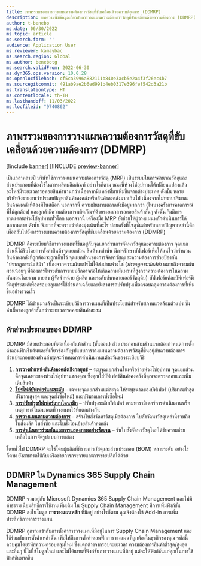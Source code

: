 ```yaml
---
title: ภาพรรวมของการวางแผนความต้องการวัสดุที่ขับเคลื่อนด้วยความต้องการ (DDMRP)
description: บทความนี้มีข้อมูลเกี่ยวกับการวางแผนความต้องการวัสดุที่ขับเคลื่อนด้วยความต้องการ (DDMRP) ซึ่งเป็นวิธีการวางแผนที่ขึ้นอยู่กับความต้องการและการจัดหาวัสดุ
author: t-benebo
ms.date: 06/30/2022
ms.topic: article
ms.search.form: ''
audience: Application User
ms.reviewer: kamaybac
ms.search.region: Global
ms.author: benebotg
ms.search.validFrom: 2022-06-30
ms.dyn365.ops.version: 10.0.28
ms.openlocfilehash: cf5ca3996a882111b840e3acb5e2a4f3f26ec4b7
ms.sourcegitcommit: 491ab9ae2b6ed991b4eb0317e396fef542d3a21b
ms.translationtype: HT
ms.contentlocale: th-TH
ms.lasthandoff: 11/03/2022
ms.locfileid: "9740862"
---
```

# <a name="demand-driven-material-requirements-planning-ddmrp-overview"></a>ภาพรรวมของการวางแผนความต้องการวัสดุที่ขับเคลื่อนด้วยความต้องการ (DDMRP)

[!include [banner](../../includes/banner.md)]
[!INCLUDE [preview-banner](../../includes/preview-banner.md)]
<!-- KFM: Preview until further notice -->

เป็นเวลาหลายปี บริษัทใช้การวางแผนความต้องการวัสดุ (MRP) เป็นระบบในการคํานวณวัสดุและส่วนประกอบที่ต้องใช้ในการผลิตผลิตภัณฑ์ อย่างไรก็ตาม ขณะนี้ห่วงโซ่อุปทานได้เปลี่ยนแปลงแล้ว อะไหล่มีระยะเวลารอคอยสินค้านานกว่าเนื่องจากมีแหล่งที่มาเพิ่มขึ้นจากต่างประเทศ ดังนั้น หลายบริษัทจึงรายงานว่าประสบปัญหาสินค้าคงคลังหรือสินค้าคงคลังมากเกินไป เนื่องจากไม่ทราบปริมาณสินค้าคงคลังที่ต้องมีในสต็อก นอกจากนี้ ความผันผวนตลาดยังมีอยู่มากกว่า (ในบางครั้งการคาดการณ์ที่ไม่ถูกต้อง) และลูกค้ามีความต้องการผลิตภัณฑ์ด้วยระยะเวลารอคอยสินค้าสั้นๆ ดังนั้น จึงมีการขาดแคลนห่วงโซ่อุปทานทั่วโลก นอกจากนี้ เครื่องมือ MRP ยังช่วยให้ผู้วางแผนหลักดำเนินการได้หลากหลาย ดังนั้น จึงยากที่จะทราบว่าต้องมุ่งเน้นที่อะไร บ่อยครั้งที่โซลูชันสำหรับหลายปัญหาเหล่านี้คือ เพื่อสลับไปยังการวางแผนความต้องการวัสดุที่ขับเคลื่อนด้วยความต้องการ (DDMRP)

DDMRP คือระเบียบวิธีการวางแผนที่ขึ้นอยู่กับจุดแยกส่วนการจัดหาวัสดุและความต้องการ จุดแยกส่วนนี้ได้รับโดยการตั้งค่าสินค้าจุดแยกส่วน สินค้าเหล่านั้น มีการรักษาบัฟเฟอร์เพื่อให้แน่ใจว่าจํานวนสินค้าคงคลังที่ถูกต้องจะถูกเก็บไว้ จุดแยกส่วนของการจัดหาวัสดุและความต้องการช่วยป้องกัน "ปรากฏการณ์แส้ม้า" เนื่องจากความผันแปรไม่ได้ส่งผ่านห่วงโซ่ (*ปรากฏการณ์แส้ม้า* หมายถึงความผันผวนน้อยๆ ที่ต้องการในระดับการขายปลีกอาจก่อให้เกิดความผันผวนที่สูงกว่าความต้องการในความผันผวนโดยรวม ขายส่ง ผู้จัดจําหน่าย ผู้ผลิต และระดับซัพพลายเออร์วัตถุดิบ) บัฟเฟอร์แต่ละบัฟเฟอร์มีวัตถุประสงค์เพื่อครอบคลุมการใช้ส่วนค่าเฉลี่ยและยังสามารถปรับปรุงเพื่อครอบคลุมความต้องการที่เพิ่มขึ้นอย่างรวดเร็ว

DDMRP ได้ผ่านมาแล้วเป็นระเบียบวิธีการวางแผนที่เป็นประโยชน์สำหรับสภาพแวดล้อมตัวแปร ซึ่งค่าเผื่อของลูกค้าสั้นกว่าระยะเวลารอคอยสินค้าสะสม

## <a name="the-five-components-of-ddmrp"></a>ห้าส่วนประกอบของ DDMRP

DDMRP มีส่วนประกอบที่ต่อเนื่องกันห้าส่วน (ขั้นตอน) ส่วนประกอบสามส่วนแรกต้องกําหนดการตั้งค่าคอนฟิกเริ่มต้นและที่เกี่ยวข้องกับรูปแบบการวางแผนความต้องการวัสดุที่ขึ้นอยู่กับความต้องการ ส่วนประกอบสองส่วนล่าสุดจะกําหนดการดําเนินงานแต่ละวันของระเบียบวิธี

1. **[การวางตําแหน่งสินค้าคงคลังเชิงกลยุทธ์](ddmrp-inventory-positioning.md)** – ระบุจุดแยกส่วนในเครือข่ายห่วงโซ่อุปทาน จุดแยกส่วนคือจุดเฉพาะของห่วงโซ่อุปทานของคุณ ซึ่งคุณใส่บัฟเฟอร์สินค้าคงคลังที่คุณจะตรวจสอบและเพิ่มเติมสินค้า
2. **[โปรไฟล์บัฟเฟอร์และระดับ](ddmrp-buffer-profile-and-levels.md)** – เฉพาะจุดแยกส่วนแต่ละจุด ให้ระบุขนาดของบัฟเฟอร์ (ปริมาณต่ำสุด ปริมาณสูงสุด และจุดสั่งซื้อใหม่) และปริมาณการสั่งซื้อใหม่
3. **[การปรับปรุงบัฟเฟอร์แบบไดนามิก](ddmrp-buffer-profile-and-levels.md#dynamic-adjustments)** – ปรับปรุงระดับบัฟเฟอร์ ตามพารามิเตอร์การดําเนินงานหรือเหตุการณ์ในอนาคตที่วางแผนไว้ที่แตกต่างกัน
4. **[การวางแผนตามความต้องการ](ddmrp-planning.md)** – สร้างใบสั่งจัดหาวัสดุเมื่อต้องการ ใบสั่งจัดหาวัสดุเหล่านี้รวมถึงใบสั่งผลิต ใบสั่งซื้อ และใบสั่งโอนย้ายสินค้าคงคลัง
5. **[การดำเนินการร่วมกันและการแสดงภาพอย่างชัดเจน](ddmrp-visual-and-collaborative-execution.md)** – รันใบสั่งจัดหาวัสดุโดยได้รับความช่วยเหลือในการจัดรูปแบบการแสดง

โดยทั่วไป DDMRP จะใช้โดยผู้ผลิตที่มีรายการวัสดุและส่วนประกอบ (BOM) หลายระดับ อย่างไรก็ตาม ยังสามารถใช้กับเครือข่ายการกระจายและการขายปลีกได้ด้วย

## <a name="ddmrp-in-dynamics-365-supply-chain-management"></a>DDMRP ใน Dynamics 365 Supply Chain Management

DDMRP รวมอยู่กับ Microsoft Dynamics 365 Supply Chain Management และไม่มีค่าธรรมเนียมสิทธิ์การใช้งานเพิ่มเติม ใน Supply Chain Management มีการเพิ่มฟังก์ชัน DDMRP ลงในโมดูล **การวางแผนหลัก** ที่มีอยู่ อย่างไรก็ตาม คุณจึงต้องใช้ Add-in การเพิ่มประสิทธิภาพการวางแผน

DDMRP ถูกรวมเข้ากับการตั้งค่าการวางแผนที่มีอยู่ในการ Supply Chain Management และใช้ร่วมกับการตั้งค่าเหล่านั้น เพื่อให้ถึงการตั้งค่าคอนฟิกการวางแผนที่ถูกต้องในธุรกิจของคุณ รหัสนี้ควบคุมโดยรหัสความครอบคลุมใหม่ ซึ่งแตกต่างจากรอบระยะเวลา ความต้องการสินค้าต่ำสุด/สูงสุด และอื่นๆ นี่ไม่ใช่โมดูลใหม่ และไม่ได้แทนที่ฟังก์ชันการวางแผนที่มีอยู่ แต่จะให้ฟังก์ชันแก่คุณในการใช้ฟังก์ชันมากขึ้น
